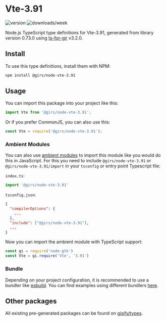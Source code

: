 
# Vte-3.91

![version](https://img.shields.io/npm/v/@girs/node-vte-3.91)
![downloads/week](https://img.shields.io/npm/dw/@girs/node-vte-3.91)


Node.js TypeScript type definitions for Vte-3.91, generated from library version 0.73.0 using [ts-for-gir](https://github.com/gjsify/ts-for-gir) v3.2.0.


## Install

To use this type definitions, install them with NPM:
```bash
npm install @girs/node-vte-3.91
```

## Usage

You can import this package into your project like this:
```ts
import Vte from '@girs/node-vte-3.91';
```

Or if you prefer CommonJS, you can also use this:
```ts
const Vte = require('@girs/node-vte-3.91');
```

### Ambient Modules

You can also use [ambient modules](https://github.com/gjsify/ts-for-gir/tree/main/packages/cli#ambient-modules) to import this module like you would do this in JavaScript.
For this you need to include `@girs/node-vte-3.91` or `@girs/node-vte-3.91/import` in your `tsconfig` or entry point Typescript file:

`index.ts`:
```ts
import '@girs/node-vte-3.91'
```

`tsconfig.json`:
```json
{
  "compilerOptions": {
    ...
  },
  "include": ["@girs/node-vte-3.91"],
  ...
}
```

Now you can import the ambient module with TypeScript support: 

```ts
const gi = require('node-gtk')
const Vte = gi.require('Vte', '3.91')
```


### Bundle

Depending on your project configuration, it is recommended to use a bundler like [esbuild](https://esbuild.github.io/). You can find examples using different bundlers [here](https://github.com/gjsify/ts-for-gir/tree/main/examples).

## Other packages

All existing pre-generated packages can be found on [gjsify/types](https://github.com/gjsify/types).

